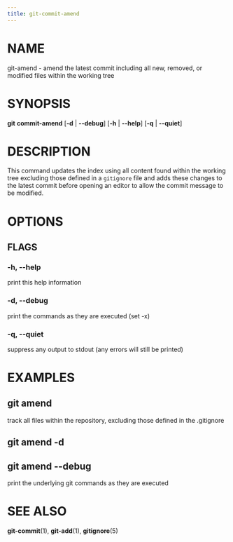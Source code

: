 ```yaml
---
title: git-commit-amend
---
```


# NAME

git-amend - amend the latest commit including all new, removed, or modified files within the working tree

# SYNOPSIS

**git** **commit-amend** [**-d** | **--debug**] [**-h** | **--help**] [**-q** | **--quiet**]

# DESCRIPTION

This command updates the index using all content found within the working tree excluding those defined in a `gitignore`
file and adds these changes to the latest commit before opening an editor to allow the commit message to be modified.

# OPTIONS

## FLAGS

### -h, --help

print this help information

### -d, --debug

print the commands as they are executed (set -x)

### -q, --quiet

suppress any output to stdout (any errors will still be printed)

# EXAMPLES

## git amend

track all files within the repository, excluding those defined in the .gitignore

## git amend -d

## git amend --debug

print the underlying git commands as they are executed

# SEE ALSO

**git-commit**(1), **git-add**(1), **gitignore**(5)

